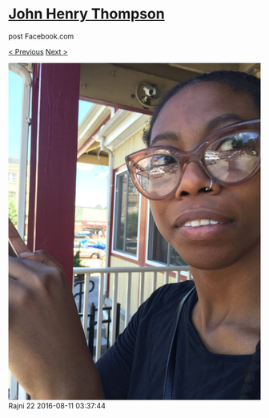 # [John Henry Thompson](../README.md)
post Facebook.com

[< Previous](2016-08-11-2.md) [Next >](2016-08-10-2.md)

[![](../media/2016-08-11/Rajni-22.jpg)](../README.md)
Rajni 22
2016-08-11 03:37:44